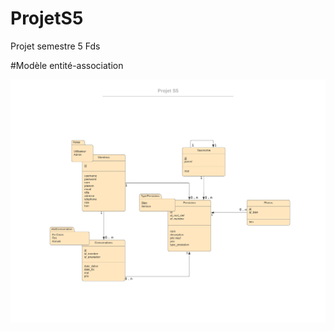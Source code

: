 # ProjetS5
Projet semestre 5 Fds

#Modèle entité-association
<p align="center">
  <img src="https://github.com/Romimap/ProjetS5/blob/master/projet%20s5.png">
</p>
